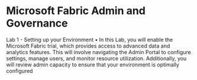 # Microsoft Fabric Admin and Governance

Lab 1 - Setting up your Environment 
  •	In this Lab, you will enable the Microsoft Fabric trial, which provides access to advanced data and analytics features. This will involve navigating the Admin Portal to configure settings, manage users, and monitor resource utilization. Additionally, you will review admin capacity to ensure that your environment is optimally configured
